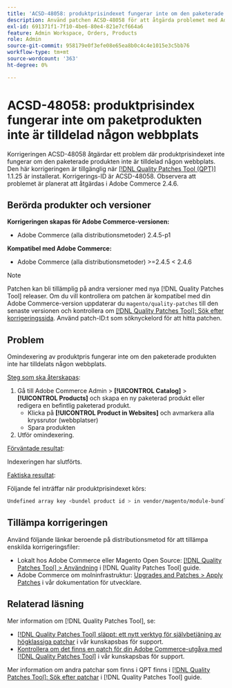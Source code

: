 ```yaml
---
title: 'ACSD-48058: produktprisindexet fungerar inte om den paketerade produkten inte tilldelats någon webbplats'
description: Använd patchen ACSD-48058 för att åtgärda problemet med Adobe Commerce där produktprisomindexeringen inte fungerar om den paketerade produkten inte har tilldelats någon webbplats.
exl-id: 691371f1-7f10-4be6-80e4-821e7cf664a6
feature: Admin Workspace, Orders, Products
role: Admin
source-git-commit: 958179e0f3efe08e65ea8b0c4c4e1015e3c5bb76
workflow-type: tm+mt
source-wordcount: '363'
ht-degree: 0%

---
```


# ACSD-48058: produktprisindex fungerar inte om paketprodukten inte är tilldelad någon webbplats

Korrigeringen ACSD-48058 åtgärdar ett problem där produktprisindexet inte fungerar om den paketerade produkten inte är tilldelad någon webbplats. Den här korrigeringen är tillgänglig när [[!DNL Quality Patches Tool (QPT)]](/help/announcements/adobe-commerce-announcements/magento-quality-patches-released-new-tool-to-self-serve-quality-patches.md) 1.1.25 är installerat. Korrigerings-ID är ACSD-48058. Observera att problemet är planerat att åtgärdas i Adobe Commerce 2.4.6.

## Berörda produkter och versioner

**Korrigeringen skapas för Adobe Commerce-versionen:**

* Adobe Commerce (alla distributionsmetoder) 2.4.5-p1

**Kompatibel med Adobe Commerce:**

* Adobe Commerce (alla distributionsmetoder) >=2.4.5 &lt; 2.4.6

>[!NOTE]
>
>Patchen kan bli tillämplig på andra versioner med nya [!DNL Quality Patches Tool] releaser. Om du vill kontrollera om patchen är kompatibel med din Adobe Commerce-version uppdaterar du `magento/quality-patches` till den senaste versionen och kontrollera om [[!DNL Quality Patches Tool]: Sök efter korrigeringssida](https://experienceleague.adobe.com/tools/commerce-quality-patches/index.html). Använd patch-ID:t som söknyckelord för att hitta patchen.

## Problem

Omindexering av produktpris fungerar inte om den paketerade produkten inte har tilldelats någon webbplats.

<u>Steg som ska återskapas</u>:

1. Gå till Adobe Commerce Admin > **[!UICONTROL Catalog]** > **[!UICONTROL Products]** och skapa en ny paketerad produkt eller redigera en befintlig paketerad produkt.
   * Klicka på **[!UICONTROL Product in Websites]** och avmarkera alla kryssrutor (webbplatser)
   * Spara produkten
1. Utför omindexering.

<u>Förväntade resultat</u>:

Indexeringen har slutförts.

<u>Faktiska resultat</u>:

Följande fel inträffar när produktprisindexet körs:

```bash
Undefined array key <bundel product id > in vendor/magento/module-bundle/Model/ResourceModel/Indexer/Price/DisabledProductOptionPriceModifier.php on line 117
```

## Tillämpa korrigeringen

Använd följande länkar beroende på distributionsmetod för att tillämpa enskilda korrigeringsfiler:

* Lokalt hos Adobe Commerce eller Magento Open Source: [[!DNL Quality Patches Tool] > Användning](https://experienceleague.adobe.com/docs/commerce-operations/tools/quality-patches-tool/usage.html) i [!DNL Quality Patches Tool] guide.
* Adobe Commerce om molninfrastruktur: [Upgrades and Patches > Apply Patches](https://devdocs.magento.com/cloud/project/project-patch.html) i vår dokumentation för utvecklare.

## Relaterad läsning

Mer information om [!DNL Quality Patches Tool], se:

* [[!DNL Quality Patches Tool] släppt: ett nytt verktyg för självbetjäning av högklassiga patchar](/help/announcements/adobe-commerce-announcements/magento-quality-patches-released-new-tool-to-self-serve-quality-patches.md) i vår kunskapsbas för support.
* [Kontrollera om det finns en patch för din Adobe Commerce-utgåva med [!DNL Quality Patches Tool]](/help/support-tools/patches-available-in-qpt-tool/check-patch-for-magento-issue-with-magento-quality-patches.md) i vår kunskapsbas för support.

Mer information om andra patchar som finns i QPT finns i [[!DNL Quality Patches Tool]: Sök efter patchar](https://experienceleague.adobe.com/tools/commerce-quality-patches/index.html) i [!DNL Quality Patches Tool] guide.
